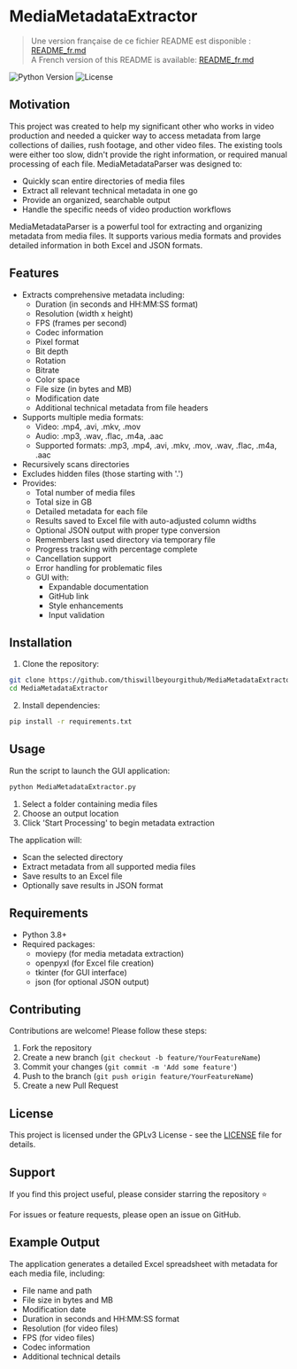 # MediaMetadataExtractor

> Une version française de ce fichier README est disponible : [README_fr.md](README_fr.md)  
> A French version of this README is available: [README_fr.md](README_fr.md)

![Python Version](https://img.shields.io/badge/python-3.8+-blue.svg)
![License](https://img.shields.io/badge/license-GPLv3-green.svg)

## Motivation

This project was created to help my significant other who works in video production and needed a quicker way to access metadata from large collections of dailies, rush footage, and other video files. The existing tools were either too slow, didn't provide the right information, or required manual processing of each file. MediaMetadataParser was designed to:

- Quickly scan entire directories of media files
- Extract all relevant technical metadata in one go
- Provide an organized, searchable output
- Handle the specific needs of video production workflows

MediaMetadataParser is a powerful tool for extracting and organizing metadata from media files. It supports various media formats and provides detailed information in both Excel and JSON formats.

## Features

- Extracts comprehensive metadata including:
  - Duration (in seconds and HH:MM:SS format)
  - Resolution (width x height)
  - FPS (frames per second)
  - Codec information
  - Pixel format
  - Bit depth
  - Rotation
  - Bitrate
  - Color space
  - File size (in bytes and MB)
  - Modification date
  - Additional technical metadata from file headers
- Supports multiple media formats:
  - Video: .mp4, .avi, .mkv, .mov
  - Audio: .mp3, .wav, .flac, .m4a, .aac
  - Supported formats: .mp3, .mp4, .avi, .mkv, .mov, .wav, .flac, .m4a, .aac
- Recursively scans directories
- Excludes hidden files (those starting with '.')
- Provides:
  - Total number of media files
  - Total size in GB
  - Detailed metadata for each file
  - Results saved to Excel file with auto-adjusted column widths
  - Optional JSON output with proper type conversion
  - Remembers last used directory via temporary file
  - Progress tracking with percentage complete
  - Cancellation support
  - Error handling for problematic files
  - GUI with:
    - Expandable documentation
    - GitHub link
    - Style enhancements
    - Input validation

## Installation

1. Clone the repository:
```bash
git clone https://github.com/thiswillbeyourgithub/MediaMetadataExtractor.git
cd MediaMetadataExtractor
```

2. Install dependencies:
```bash
pip install -r requirements.txt
```

## Usage

Run the script to launch the GUI application:
```bash
python MediaMetadataExtractor.py
```

1. Select a folder containing media files
2. Choose an output location
3. Click 'Start Processing' to begin metadata extraction

The application will:
- Scan the selected directory
- Extract metadata from all supported media files
- Save results to an Excel file
- Optionally save results in JSON format

## Requirements

- Python 3.8+
- Required packages:
  - moviepy (for media metadata extraction)
  - openpyxl (for Excel file creation)
  - tkinter (for GUI interface)
  - json (for optional JSON output)

## Contributing

Contributions are welcome! Please follow these steps:

1. Fork the repository
2. Create a new branch (`git checkout -b feature/YourFeatureName`)
3. Commit your changes (`git commit -m 'Add some feature'`)
4. Push to the branch (`git push origin feature/YourFeatureName`)
5. Create a new Pull Request

## License

This project is licensed under the GPLv3 License - see the [LICENSE](LICENSE) file for details.

## Support

If you find this project useful, please consider starring the repository ⭐

For issues or feature requests, please open an issue on GitHub.

## Example Output

The application generates a detailed Excel spreadsheet with metadata for each media file, including:
- File name and path
- File size in bytes and MB
- Modification date
- Duration in seconds and HH:MM:SS format
- Resolution (for video files)
- FPS (for video files)
- Codec information
- Additional technical details
